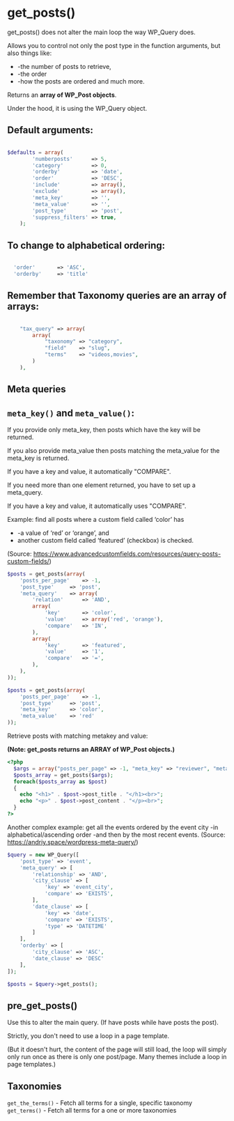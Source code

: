 # get_posts()

get_posts() does not alter the main loop the way WP_Query does.

Allows you to control not only the post type in the function arguments, but also things like:

* -the number of posts to retrieve, 
* -the order
* -how the posts are ordered and much more.

Returns an **array of WP_Post objects**.

Under the hood, it is using the WP_Query object.

## Default arguments:

```php

$defaults = array(
		'numberposts'      => 5,
		'category'         => 0,
		'orderby'          => 'date',
		'order'            => 'DESC',
		'include'          => array(),
		'exclude'          => array(),
		'meta_key'         => '',
		'meta_value'       => '',
		'post_type'        => 'post',
		'suppress_filters' => true,
	);

```

## To change to alphabetical ordering:

```php

  'order'       => 'ASC',
  'orderby'     => 'title'
```

## Remember that Taxonomy queries are an array of arrays:

```php

	"tax_query" => array(
		array(
			"taxonomy" => "category",
			"field"    => "slug",
			"terms"    => "videos,movies",
		)
	),
```

## Meta queries
## `meta_key()` and `meta_value()`: 

If you provide only meta_key, then posts which have the key will be returned. 

If you also provide meta_value then posts matching the meta_value for the meta_key is returned.

If you have a key and value, it automatically  "COMPARE".

If you need more than one element returned, you have to set up a meta_query.

If you have a key and value, it automatically uses "COMPARE".

Example: find all posts where a custom field called ‘color’ has 
* -a value of ‘red’ or ‘orange’, and
* another custom field called ‘featured’ (checkbox) is checked.

(Source: https://www.advancedcustomfields.com/resources/query-posts-custom-fields/)

```php
$posts = get_posts(array(
    'posts_per_page'    => -1,
    'post_type'     => 'post',
    'meta_query'    => array(
        'relation'      => 'AND',
        array(
            'key'       => 'color',
            'value'     => array('red', 'orange'),
            'compare'   => 'IN',
        ),
        array(
            'key'       => 'featured',
            'value'     => '1',
            'compare'   => '=',
        ),
    ),
));

```

```php
$posts = get_posts(array(
    'posts_per_page'    => -1,
    'post_type'     => 'post',
    'meta_key'      => 'color',
    'meta_value'    => 'red'
));
```

Retrieve posts with matching metakey and value:

**(Note: get_posts returns an ARRAY of WP_Post objects.)**

```php
<?php
  $args = array("posts_per_page" => -1, "meta_key" => "reviewer", "meta_value" = "narayanprusty");
  $posts_array = get_posts($args);
  foreach($posts_array as $post)
  {
    echo "<h1>" . $post->post_title . "</h1><br>";
    echo "<p>" . $post->post_content . "</p><br>";
  } 
?>
```


Another complex example:
get all the events ordered by the event city 
-in alphabetical/ascending order 
-and then by the most recent events.
(Source: https://andriy.space/wordpress-meta-query/)

```php
$query = new WP_Query([
    'post_type' => 'event',
    'meta_query' => [
        'relationship' => 'AND',
        'city_clause' => [
            'key' => 'event_city',
            'compare' => 'EXISTS',
        ],
        'date_clause' => [
            'key' => 'date',
            'compare' => 'EXISTS',
            'type' => 'DATETIME'
        ]
    ],
    'orderby' => [
        'city_clause' => 'ASC',
        'date_clause' => 'DESC'
    ],
]);

$posts = $query->get_posts();


```

## pre_get_posts()

Use this to alter the main query. (If have posts while have posts the post).

Strictly, you don't need to use a loop in a page template.

(But it doesn't hurt, the content of the page will still load, the loop will simply only run once as there is only 
one post/page. Many themes include a loop in page templates.)

## Taxonomies

`get_the_terms()` - Fetch all terms for a single, specific taxonomy
`get_terms()` - Fetch all terms for a one or more taxonomies



